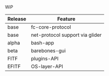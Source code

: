 WiP

| Release | Feature                         |
|---------|---------------------------------|
| base    | fc-core-protocol                |
| base    | net-protocol support via glider |
| alpha   | bash-app                        |
| beta    | barebones-gui                   |
| FITF    | plugins-API                     |
| EFITF   | OS-layer-API                    |
